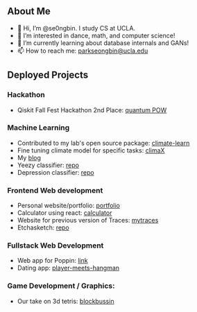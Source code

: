 ## About Me
- 👋 Hi, I’m @se0ngbin. I study CS at UCLA.
- 👀 I’m interested in dance, math, and computer science!
- 🌱 I’m currently learning about database internals and GANs!
- 📫 How to reach me: parkseongbin@ucla.edu

## Deployed Projects
### Hackathon
- Qiskit Fall Fest Hackathon 2nd Place: [quantum POW](https://github.com/Anastasia-Sim/PoW-QCSA-fa22)
### Machine Learning
- Contributed to my lab's open source package: [climate-learn](https://github.com/aditya-grover/climate-learn)
- Fine tuning climate model for specific tasks: [climaX](https://github.com/se0ngbin/ClimaX/tree/main/notebooks)
- My [blog](https://blog.seongbin.me)
- Yeezy classifier: [repo](https://github.com/se0ngbin/yeezy-classifier)
- Depression classifier: [repo](https://github.com/se0ngbin/depression-classifier)

### Frontend Web development
- Personal website/portfolio: [portfolio](https://se0ngbin.github.io/portfolio/)
- Calculator using react: [calculator](https://se0ngbin.github.io/react-calculator/)
- Website for previous version of Traces: [mytraces](https://www.mytraces.org)
- Etchasketch: [repo](https://github.com/se0ngbin/etchasketch)

### Fullstack Web Development
- Web app for Poppin: [link](https://joinpoppin.com)
- Dating app: [player-meets-hangman](https://github.com/se0ngbin/player-meets-hangman)

### Game Development / Graphics:
- Our take on 3d tetris: [blockbussin](https://lenchennychen.github.io/blockbussin/)


<!---
se0ngbin/se0ngbin is a ✨ special ✨ repository because its `README.md` (this file) appears on your GitHub profile.
You can click the Preview link to take a look at your changes.
--->
